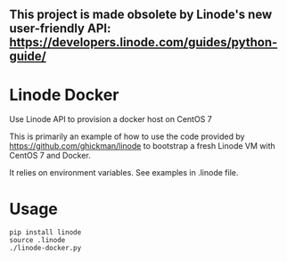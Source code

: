 ## This project is made obsolete by Linode's new user-friendly API: https://developers.linode.com/guides/python-guide/

# Linode Docker
Use Linode API to provision a docker host on CentOS 7

This is primarily an example of how to use the code provided by https://github.com/ghickman/linode to bootstrap a fresh Linode VM with CentOS 7 and Docker.

It relies on environment variables. See examples in .linode file.

# Usage
```
pip install linode
source .linode
./linode-docker.py
```
